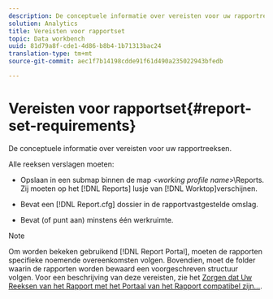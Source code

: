 ```yaml
---
description: De conceptuele informatie over vereisten voor uw rapportreeksen.
solution: Analytics
title: Vereisten voor rapportset
topic: Data workbench
uuid: 81d79a8f-cde1-4d86-b8b4-1b71313bac24
translation-type: tm+mt
source-git-commit: aec1f7b14198cdde91f61d490a235022943bfedb

---
```



# Vereisten voor rapportset{#report-set-requirements}

De conceptuele informatie over vereisten voor uw rapportreeksen.

Alle reeksen verslagen moeten:

* Opslaan in een submap binnen de map *&lt;working profile name*>\Reports. Zij moeten op het [!DNL Reports] lusje van [!DNL Worktop]verschijnen.

* Bevat een [!DNL Report.cfg] dossier in de rapportvastgestelde omslag.
* Bevat (of punt aan) minstens één werkruimte.

>[!NOTE]
>
>Om worden bekeken gebruikend [!DNL Report Portal], moeten de rapporten specifieke noemende overeenkomsten volgen. Bovendien, moet de folder waarin de rapporten worden bewaard een voorgeschreven structuur volgen. Voor een beschrijving van deze vereisten, zie het [Zorgen dat Uw Reeksen van het Rapport met het Portaal van het Rapport compatibel zijn...](../../home/c-rpt-oview/c-install-rpt-port/c-rpt-port-user-inter.md#section-2b141e5d198a4bbea455699126c24706).

